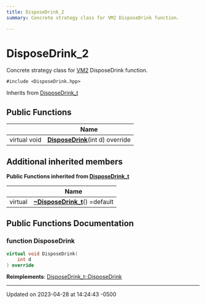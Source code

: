 ```yaml
---
title: DisposeDrink_2
summary: Concrete strategy class for VM2 DisposeDrink function. 

---
```


# DisposeDrink_2



Concrete strategy class for [VM2]() DisposeDrink function. 


`#include <DisposeDrink.hpp>`

Inherits from [DisposeDrink_t](Classes/class_dispose_drink__t.md)

## Public Functions

|                | Name           |
| -------------- | -------------- |
| virtual void | **[DisposeDrink](Classes/class_dispose_drink__2.md#function-disposedrink)**(int d) override |

## Additional inherited members

**Public Functions inherited from [DisposeDrink_t](Classes/class_dispose_drink__t.md)**

|                | Name           |
| -------------- | -------------- |
| virtual | **[~DisposeDrink_t](Classes/class_dispose_drink__t.md#function-~disposedrink-t)**() =default |


## Public Functions Documentation

### function DisposeDrink

```cpp
virtual void DisposeDrink(
    int d
) override
```


**Reimplements**: [DisposeDrink_t::DisposeDrink](Classes/class_dispose_drink__t.md#function-disposedrink)


-------------------------------

Updated on 2023-04-28 at 14:24:43 -0500